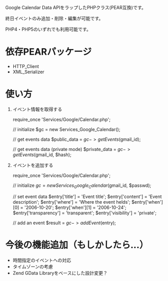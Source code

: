 Google Calendar Data APIをラップしたPHPクラス(PEAR互換)です。

終日イベントのみ追加・削除・編集が可能です。

PHP4・PHP5のいずれでも利用可能です。


# 依存PEARパッケージ

* HTTP_Client
* XML_Serializer


# 使い方

1. イベント情報を取得する

    require_once 'Services/Google/Calendar.php';
    
    // initialize
    $gc = new Services_Google_Calendar();
    
    // get events data
    $public_data = $gc->getEvents($gmail_id);
    
    // get events data (private mode)
    $private_data = $gc->getEvents($gmail_id, $hash);

2. イベントを追加する

    require_once 'Services/Google/Calendar.php';
    
    // initialize
    $gc = new Services_Google_Calendar($gmail_id, $passwd);
    
    // set event data
    $entry['title']        = 'Event title';
    $entry['content']      = 'Event description';
    $entry['where']        = 'Where the event helds';
    $entry['when'][0]      = '2006-10-20';
    $entry['when'][1]      = '2006-10-24';
    $entry['transparency'] = 'transparent';
    $entry['visibility']   = 'private';
    
    // add an event
    $result = $gc->addEvent($entry);


# 今後の機能追加（もしかしたら...）

* 時間指定のイベントへの対応
* タイムゾーンの考慮
* Zend GData Libraryをベースにした設計変更？


